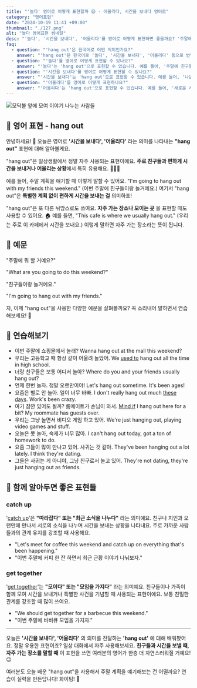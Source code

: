 ```yaml
---
title: "'놀다' 영어로 어떻게 표현할까 😄 - 어울리다, 시간을 보내다 영어로"
category: "영어표현"
date: "2024-10-19 11:41 +09:00"
thumbnail: "./127.png"
alt: "놀다 영어표현 썸네일"
desc: "'놀다', '시간을 보내다', '어울리다'를 영어로 어떻게 표현하면 좋을까요? '주말에 친구들이랑 어울릴 거예요.' 등과 같은 예문을 영어로 표현하는 법을 배워봅시다. 다양한 예문을 통해서 연습하고 본인의 표현으로 만들어 보세요."
faq:
  - question: "'hang out'은 한국어로 어떤 의미인가요?"
    answer: "'hang out'은 한국어로 '놀다', '시간을 보내다', '어울리다' 등으로 번역될 수 있습니다. 친구나 지인과 함께 시간을 보내는 상황에서 주로 사용됩니다."
  - question: "'놀다'를 영어로 어떻게 표현할 수 있나요?"
    answer: "'놀다'는 'hang out'으로 표현할 수 있습니다. 예를 들어, '주말에 친구들과 놀 거야'는 'I'm going to hang out with my friends this weekend'로 말할 수 있습니다."
  - question: "'시간을 보내다'를 영어로 어떻게 표현할 수 있나요?"
    answer: "'시간을 보내다'는 'hang out'으로 표현할 수 있습니다. 예를 들어, '나는 보통 카페에서 시간을 보내'는 'I usually hang out at the café'로 말할 수 있습니다."
  - question: "'어울리다'를 영어로 어떻게 표현하나요?"
    answer: "'어울리다'는 'hang out'으로 표현할 수 있습니다. 예를 들어, '새로운 사람들과 어울리는 게 좋다'는 'I like to hang out with new people'로 표현할 수 있습니다."
---
```


![모닥불 앞에 모여 이야기 나누는 사람들](./127-1.jpg)

## 🌟 영어 표현 - hang out

안녕하세요! 👋 오늘은 영어로 **'시간을 보내다', '어울리다'** 라는 의미를 나타내는 **"hang out"** 표현에 대해 알아볼게요.

"hang out"은 일상생활에서 정말 자주 사용되는 표현이에요. **주로 친구들과 편하게 시간을 보내거나 어울리는 상황**에서 특히 유용해요. 🧑‍🤝‍🧑

예를 들어, 주말 계획을 얘기할 때 이렇게 말할 수 있어요. "I'm going to hang out with my friends this weekend." (이번 주말에 친구들이랑 놀거예요.) 여기서 "hang out"은 **특별한 계획 없이 편하게 시간을 보내는 걸** 의미하죠!

"hang out"은 또 다른 뉘앙스로도 쓰여요. **자주 가는 장소나 모이는 곳** 을 표현할 때도 사용할 수 있어요. 🏠 예를 들면, "This cafe is where we usually hang out." (우리는 주로 이 카페에서 시간을 보내요.) 이렇게 말하면 자주 가는 장소라는 뜻이 됩니다.

## 📖 예문

"주말에 뭐 할 거예요?"

"What are you going to do this weekend?"

"친구들이랑 놀거예요."

"I'm going to hang out with my friends."

자, 이제 "hang out"을 사용한 다양한 예문을 살펴볼까요? 꼭 소리내어 말하면서 연습해보세요! 🚀

## 💬 연습해보기

<ul data-interactive-list>
  <li data-interactive-item>
    <span data-toggler>이번 주말에 쇼핑몰에서 놀래?</span>
    <span data-answer>Wanna hang out at the mall this weekend?</span>
  </li>
  <li data-interactive-item>
    <span data-toggler>우리는 고등학교 때 항상 같이 어울려 놀았어.</span>
    <span data-answer>We <a href="/blog/in-english/143.used-to/">used to</a> hang out all the time in high school.</span>
  </li>
  <li data-interactive-item>
    <span data-toggler>너랑 친구들은 보통 어디서 놀아?</span>
    <span data-answer>Where do you and your friends usually hang out?</span>
  </li>
  <li data-interactive-item>
    <span data-toggler>언제 한번 놀자. 정말 오랜만이야!</span>
    <span data-answer>Let's hang out sometime. It's been ages!</span>
  </li>
  <li data-interactive-item>
    <span data-toggler>요즘은 별로 안 놀아. 일이 너무 바빠.</span>
    <span data-answer>I don't really hang out much <a href="/blog/in-english/417.these-days/">these days</a>. Work's been crazy.</span>
  </li>
  <li data-interactive-item>
    <span data-toggler>여기 잠깐 있어도 될까? 룸메이트가 손님이 와서.</span>
    <span data-answer><a href="/blog/in-english/028.would-you-mind/">Mind if</a> I hang out here for a bit? My roommate has guests over.</span>
  </li>
  <li data-interactive-item>
    <span data-toggler>우리는 그냥 놀면서 비디오 게임 하고 있어.</span>
    <span data-answer>We're just hanging out, playing video games and stuff.</span>
  </li>
  <li data-interactive-item>
    <span data-toggler>오늘은 못 놀아, 숙제가 너무 많아.</span>
    <span data-answer>I can't hang out today, got a ton of homework to do.</span>
  </li>
  <li data-interactive-item>
    <span data-toggler>요즘 그들이 많이 만나고 있어. 사귀는 것 같아.</span>
    <span data-answer>They've been hanging out a lot lately. I think they're dating.</span>
  </li>
  <li data-interactive-item>
    <span data-toggler>그들은 사귀는 게 아니야, 그냥 친구로서 놀고 있어.</span>
    <span data-answer>They're not dating, they're just hanging out as friends.</span>
  </li>
</ul>

## 🤝 함께 알아두면 좋은 표현들

### catch up

'[catch up](/blog/in-english/021.catch-up-on/)'은 **"따라잡다" 또는 "최근 소식을 나누다"** 라는 의미예요. 친구나 지인과 오랜만에 만나서 서로의 소식을 나누며 시간을 보내는 상황을 나타내요. 주로 가까운 사람들과의 관계 유지를 강조할 때 사용해요.

- "Let's meet for coffee this weekend and catch up on everything that's been happening."
- "이번 주말에 커피 한 잔 하면서 최근 근황 이야기 나눠보자."

### get together

'[get together](/blog/in-english/158.get-together/)'는 **"모이다" 또는 "모임을 가지다"** 라는 의미예요. 친구들이나 가족이 함께 모여 시간을 보내거나 특별한 사건을 기념할 때 사용되는 표현이에요. 보통 친밀한 관계를 강조할 때 많이 쓰여요.

- "We should get together for a barbecue this weekend."
- "이번 주말에 바비큐 모임을 가지자."

---

오늘은 **'시간을 보내다', '어울리다'** 의 의미를 전달하는 **'hang out'** 에 대해 배워봤어요. 정말 유용한 표현이죠? 일상 대화에서 자주 사용해보세요. **친구들과 시간을 보낼 때, 자주 가는 장소를 말할 때** 이 표현을 쓰면 여러분의 영어가 한층 더 자연스러워질 거예요! 😉

여러분도 오늘 배운 "hang out"을 사용해서 주말 계획을 얘기해보는 건 어떨까요? 연습이 실력을 만든답니다! 화이팅! 💪
